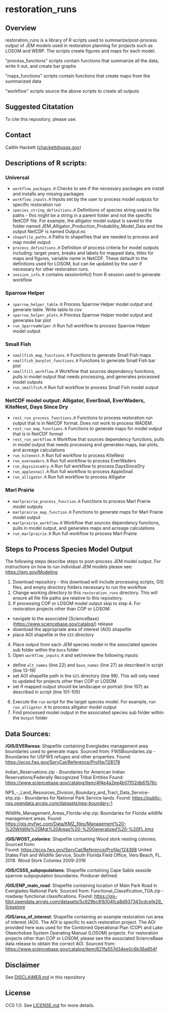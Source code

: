 # restoration_runs

## Overview

restoration_runs is a library of R scripts used to summarize/post-process output of JEM models used in restoration planning for projects such as LOSOM and WERP. The scripts create figures and maps for each model.

"process_functions" scripts contain functions that summarize all the data, write it out, and create bar graphs

"maps_functions" scripts contain functions that create maps from the summarized data

"workflow" scripts source the above scripts to create all outputs

## Suggested Citatation
To cite this repository, please use:

## Contact
Caitlin Hackett (chackett@usgs.gov)

## Descriptions of R scripts:

### Universal
* `workflow_packages.R` Checks to see if the necessary packages are install and installs any missing packages
* `workflow_inputs.R` Inputs set by the user to process model outputs for specific restoration run
* `species_string_definitions.R` Definitions of species string used in file paths - this might be a string in a parent folder and not the specific NetCDF file. For example, the alligator model output is saved to the folder named JEM_Alligator_Production_Probability_Model_Data and the output NetCDF is named Output.nc
* `shapefile_paths.R` Paths to shapefiles that are needed to process and map model output
* `process_definitions.R` Definition of process criteria for model outputs including: target years, breaks and labels for mapped data, titles for maps and figures, variable name in NetCDF. These default to the definitions used for LOSOM, but can be updated by the user if necessary for other restoration runs.
* `session_info.R` contains sessionInfo() from R session used to generate workflow

### Sparrow Helper
* `sparrow_helper_table.R` Process Sparrow Helper model output and generate table. Write table to csv
* `sparrow_helper_plots.R` Process Sparrow Helper model output and generates bar plot
* `run_SparrowHelper.R` Run full workflow to process Sparrow Helper model output

### Small Fish
* `smallfish_map_functions.R` Functions to generate Small Fish maps
* `smallfish_barplot_functions.R` Functions to generate Small Fish bar plot
* `smallfill_workflow.R` Workflow that sources dependency functions, pulls in model output that needs processing, and generates processed model outputs
* `run_smallfish.R` Run full workflow to process Small Fish model output

### NetCDF model output: Alligator, EverSnail, EverWaders, KiteNest, Days Since Dry
* `rest_run_process_functions.R` Functions to process restoration run output that is in NetCDF format. Does not work to process WADEM.
* `rest_run_map_functions.R` Functions to generate maps for model output that is in NetCDF format
* `rest_run_workflow.R` Workflow that sources dependency functions, pulls in model output that needs processing and generates maps, bar plots, and acreage calculations
* `run_kitenest.R` Run full workflow to process KiteNest
* `run_everwaders.R` Run full workflow to process EverWaders
* `run_dayssincedry.R` Run full workflow to process DaysSinceDry
* `run_applesnail.R` Run full workflow to process AppleSnail
* `run_alligator.R` Run full workflow to process Alligator

### Marl Prairie
* `marlprairie_process_function.R` Functions to process Marl Prairie model outputs
* `marlprairie_map_function.R` Functions to generate maps for Marl Prairie model output
* `marlprairie_workflow.R` Workflow that sources dependency functions, pulls in model output, and generates maps and acreage calculations
* `run_marlprairie.R` Run full workflow to process Marl Prairie 

## Steps to Process Species Model Output
The following steps describe steps to post-process JEM model output. For instructions on how to run individual JEM models please see: https://jem.gov/Modeling

1. Download repository - this download will include processing scripts, GIS files, and empty directory folders necessary to run the workflow
2. Change working directory to this `restoration_runs` directory. This will ensure all file file paths are relative to this repository.
3. If processing COP or LOSOM model output skip to step 4. For restoration projects other than COP or LOSOM:
  * navigate to the associated [ScienceBase] (https://www.sciencebase.gov/catalog/) release
  * download the appropriate area of interest (AOI) shapefile
  * place AOI shapefile in the `GIS` directory
4. Place output from each JEM species model in the associated species sub folder within the `Data` folder
5. Open `workflow_inputs.R` and set/review the following inputs:
  * define `alt_names` (line 22) and `base_names` (line 27) as described in script (line 13-19)
  * set AOI shapefile path in the `GIS` directory (line 98). This will only need to updated for projects other than COP or LOSOM
  * set if mapped output should be landscape or portrait (line 107) as described in script (line 101-105) 
6. Execute the `run` script for the target species model. For example, run `run_alligator.R` to process alligator model output
7. Find processed model output in the associated species sub folder within the `Output` folder

## Data Sources:
**/GIS/EVERareas**: Shapefile containing Everglades management area boundaries used to generate maps. Sourced from:
  FWSBoundaries.zip - Boundaries for USFWS refuges and other properties.
  Found: https://ecos.fws.gov/ServCat/Reference/Profile/128178

  Indian_Reservations.zip - Boundaries for American Indian Reservations/Federally Recognized Tribal Entities 
  Found: https://www.sciencebase.gov/catalog/item/4f4e4a2ee4b07f02db61576c

  NPS_-_Land_Resources_Division_Boundary_and_Tract_Data_Service-shp.zip - Boundaries for National Park Service lands.
  Found: https://public-nps.opendata.arcgis.com/datasets/nps-boundary-1

  Wildlife_Management_Areas_Florida-shp.zip: Boundaries for Florida wildlife management areas.
  Found: https://gis.myfwc.com/Data/KMZ_files/Management%20-%20Wildlife%20Mgt%20Areas%20-%20Generalized%20-%20FL.kmz
  
**/GIS/WOST_colonies**: Shapefile containing Wood stork nesting colonies. Sourced from:         
  Found: https://ecos.fws.gov/ServCat/Reference/Profile/124368
  United States Fish and Wildlife Service, South Florida Field Office, Vero Beach, FL. 2018. Wood Stork Colonies 2009-2018

**/GIS/CSSS_subpopulations**: Shapefile containing Cape Sable seaside sparrow subpopulation boundaries. Producer defined.

**/GIS/ENP_main_road**: Shapefile containing location of Main Park Road in Everglades National Park. Sourced from:
  Functional_Classification_TDA.zip - roadway functional classifications.
  Found: https://gis-fdot.opendata.arcgis.com/datasets/5c629bc81b104fca8d937343cdcefe29_0/explore 
  
**/GIS/area_of_interest**: Shapefile containing an example restoration run area of interest (AOI). The AOI is specific to each restoration project. The AOI provided here was used for the Combined Operational Plan (COP) and Lake Okeechobee System Operating Manual (LOSOM) projects. For restoration projects other than COP or LOSOM, please see the associated ScienceBase data release to obtain the correct AOI. Sourced from: https://www.sciencebase.gov/catalog/item/621fa557d34ee0c6b38a854f 

## Disclaimer
See [DISCLAIMER.md](https://code.usgs.gov/warc/jem/models/restoration_runs/-/blob/main/DISCLAIMER.md) in this repository

## License
CC0 1.0. See [LICENSE.md](https://code.usgs.gov/warc/jem/models/restoration_runs/-/blob/main/LICENSE.md) for more details.